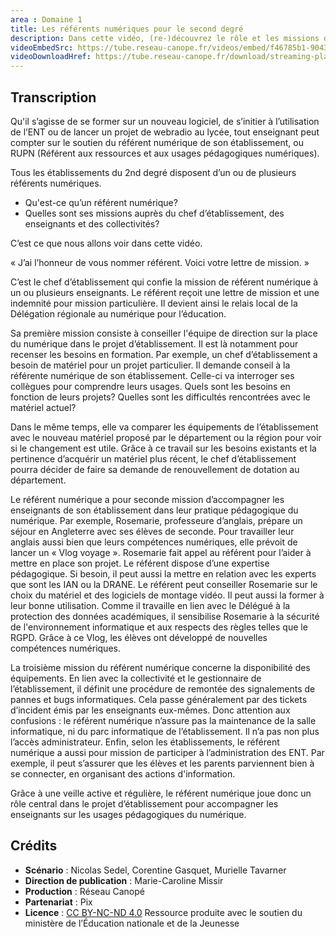 ```yaml
---
area : Domaine 1
title: Les référents numériques pour le second degré
description: Dans cette vidéo, (re-)découvrez le rôle et les missions d'un référent pour les ressources et usages pédagogiques numériques.
videoEmbedSrc: https://tube.reseau-canope.fr/videos/embed/f46785b1-9043-4770-8b51-761b54f84988
videoDownloadHref: https://tube.reseau-canope.fr/download/streaming-playlists/hls/videos/f46785b1-9043-4770-8b51-761b54f84988-1080-fragmented.mp4
---
```


## Transcription

Qu'il s’agisse de se former sur un nouveau logiciel, de s’initier à l’utilisation de l’ENT ou de
lancer un projet de webradio au lycée, tout enseignant peut compter sur le soutien du
référent numérique de son établissement, ou RUPN (Référent aux ressources et aux usages
pédagogiques numériques).

Tous les établissements du 2nd degré disposent d’un ou de plusieurs référents numériques.

- Qu'est-ce qu’un référent numérique?
- Quelles sont ses missions auprès du chef d’établissement, des enseignants et des collectivités?

C’est ce que nous allons voir dans cette vidéo.

« J’ai l’honneur de vous nommer référent. Voici votre lettre de mission. »

C’est le chef d’établissement qui confie la mission de référent numérique à un ou plusieurs
enseignants. Le référent reçoit une lettre de mission et une indemnité pour mission
particulière. Il devient ainsi le relais local de la Délégation régionale au numérique pour
l’éducation.

Sa première mission consiste à conseiller l'équipe de direction sur la place du numérique
dans le projet d’établissement. Il est là notamment pour recenser les besoins en formation.
Par exemple, un chef d’établissement a besoin de matériel pour un projet particulier.
Il demande conseil à la référente numérique de son établissement. Celle-ci va interroger ses
collègues pour comprendre leurs usages. Quels sont les besoins en fonction de leurs
projets? Quelles sont les difficultés rencontrées avec le matériel actuel?

Dans le même temps, elle va comparer les équipements de l’établissement avec le nouveau
matériel proposé par le département ou la région pour voir si le changement est utile. Grâce
à ce travail sur les besoins existants et la pertinence d’acquérir un matériel plus récent, le
chef d’établissement pourra décider de faire sa demande de renouvellement de dotation au
département.

Le référent numérique a pour seconde mission d’accompagner les enseignants de son
établissement dans leur pratique pédagogique du numérique. Par exemple, Rosemarie,
professeure d’anglais, prépare un séjour en Angleterre avec ses élèves de seconde. Pour
travailler leur anglais aussi bien que leurs compétences numériques, elle prévoit de lancer
un « Vlog voyage ». Rosemarie fait appel au référent pour l’aider à mettre en place son
projet. Le référent dispose d’une expertise pédagogique. Si besoin, il peut aussi la mettre en
relation avec les experts que sont les IAN ou la DRANE. Le référent peut conseiller Rosemarie
sur le choix du matériel et des logiciels de montage vidéo. Il peut aussi la former à leur
bonne utilisation. Comme il travaille en lien avec le Délégué à la protection des données
académiques, il sensibilise Rosemarie à la sécurité de l'environnement informatique et aux
respects des règles telles que le RGPD. Grâce à ce Vlog, les élèves ont développé de
nouvelles compétences numériques.

La troisième mission du référent numérique concerne la disponibilité des équipements. En
lien avec la collectivité et le gestionnaire de l’établissement, il définit une procédure de
remontée des signalements de pannes et bugs informatiques. Cela passe généralement par
des tickets d’incident émis par les enseignants eux-mêmes. Donc attention aux confusions :
le référent numérique n’assure pas la maintenance de la salle informatique, ni du parc
informatique de l’établissement. Il n’a pas non plus l’accès administrateur. Enfin, selon les
établissements, le référent numérique a aussi pour mission de participer à l’administration
des ENT. Par exemple, il peut s’assurer que les élèves et les parents parviennent bien à se
connecter, en organisant des actions d'information.

Grâce à une veille active et régulière, le référent numérique joue donc un rôle central dans le
projet d’établissement pour accompagner les enseignants sur les usages pédagogiques du
numérique.

## Crédits

- **Scénario** : Nicolas Sedel, Corentine Gasquet, Murielle Tavarner
- **Direction de publication** : Marie-Caroline Missir
- **Production** : Réseau Canopé
- **Partenariat** : Pix
- **Licence** : [CC BY-NC-ND 4.0](https://creativecommons.org/licenses/by-nc-nd/4.0/deed.fr)
Ressource produite avec le soutien du ministère de l’Éducation nationale et de la Jeunesse
